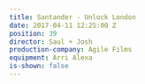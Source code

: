 ```yaml
---
title: Santander - Unlock London
date: 2017-04-11 12:25:00 Z
position: 39
director: Saul + Josh
production-company: Agile Films
equipment: Arri Alexa
is-shown: false
---
```


